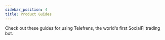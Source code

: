 ```yaml
---
sidebar_position: 4
title: Product Guides
---
```


Check out these guides for using Telefrens, the world's first SocialFi trading bot.
